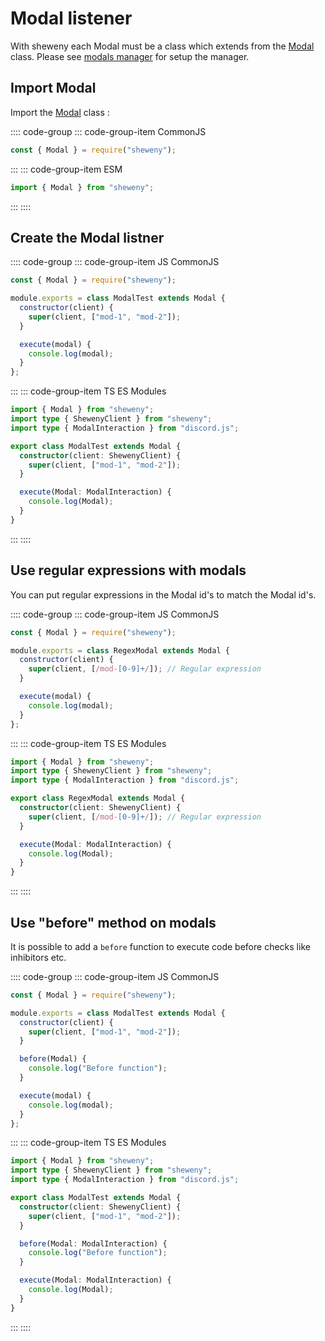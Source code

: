 # Modal listener

With sheweny each Modal must be a class which extends from the [Modal](../../doc/structures/Modal.md) class.
Please see [modals manager](../managers/Modals) for setup the manager.

## Import Modal

Import the [Modal](../../doc/structures/Modal.md) class :

:::: code-group
::: code-group-item CommonJS

```js
const { Modal } = require("sheweny");
```

:::
::: code-group-item ESM

```js
import { Modal } from "sheweny";
```

:::
::::

## Create the Modal listner

:::: code-group
::: code-group-item JS CommonJS

```js
const { Modal } = require("sheweny");

module.exports = class ModalTest extends Modal {
  constructor(client) {
    super(client, ["mod-1", "mod-2"]);
  }

  execute(modal) {
    console.log(modal);
  }
};
```

:::
::: code-group-item TS ES Modules

```ts
import { Modal } from "sheweny";
import type { ShewenyClient } from "sheweny";
import type { ModalInteraction } from "discord.js";

export class ModalTest extends Modal {
  constructor(client: ShewenyClient) {
    super(client, ["mod-1", "mod-2"]);
  }

  execute(Modal: ModalInteraction) {
    console.log(Modal);
  }
}
```

:::
::::

## Use regular expressions with modals

You can put regular expressions in the Modal id's to match the Modal id's.

:::: code-group
::: code-group-item JS CommonJS

```js
const { Modal } = require("sheweny");

module.exports = class RegexModal extends Modal {
  constructor(client) {
    super(client, [/mod-[0-9]+/]); // Regular expression
  }

  execute(modal) {
    console.log(modal);
  }
};
```

:::
::: code-group-item TS ES Modules

```ts
import { Modal } from "sheweny";
import type { ShewenyClient } from "sheweny";
import type { ModalInteraction } from "discord.js";

export class RegexModal extends Modal {
  constructor(client: ShewenyClient) {
    super(client, [/mod-[0-9]+/]); // Regular expression
  }

  execute(Modal: ModalInteraction) {
    console.log(Modal);
  }
}
```

:::
::::

## Use "before" method on modals

It is possible to add a `before` function to execute code before checks like inhibitors etc.

:::: code-group
::: code-group-item JS CommonJS

```js
const { Modal } = require("sheweny");

module.exports = class ModalTest extends Modal {
  constructor(client) {
    super(client, ["mod-1", "mod-2"]);
  }

  before(Modal) {
    console.log("Before function");
  }

  execute(modal) {
    console.log(modal);
  }
};
```

:::
::: code-group-item TS ES Modules

```ts
import { Modal } from "sheweny";
import type { ShewenyClient } from "sheweny";
import type { ModalInteraction } from "discord.js";

export class ModalTest extends Modal {
  constructor(client: ShewenyClient) {
    super(client, ["mod-1", "mod-2"]);
  }

  before(Modal: ModalInteraction) {
    console.log("Before function");
  }

  execute(Modal: ModalInteraction) {
    console.log(Modal);
  }
}
```

:::
::::

